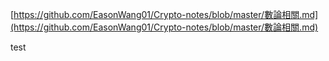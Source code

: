[https://github.com/EasonWang01/Crypto-notes/blob/master/數論相關.md](https://github.com/EasonWang01/Crypto-notes/blob/master/數論相關.md)

test

